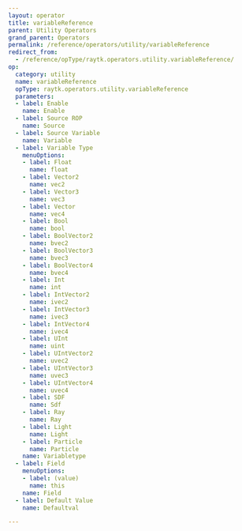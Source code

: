 ```yaml
---
layout: operator
title: variableReference
parent: Utility Operators
grand_parent: Operators
permalink: /reference/operators/utility/variableReference
redirect_from:
  - /reference/opType/raytk.operators.utility.variableReference/
op:
  category: utility
  name: variableReference
  opType: raytk.operators.utility.variableReference
  parameters:
  - label: Enable
    name: Enable
  - label: Source ROP
    name: Source
  - label: Source Variable
    name: Variable
  - label: Variable Type
    menuOptions:
    - label: Float
      name: float
    - label: Vector2
      name: vec2
    - label: Vector3
      name: vec3
    - label: Vector
      name: vec4
    - label: Bool
      name: bool
    - label: BoolVector2
      name: bvec2
    - label: BoolVector3
      name: bvec3
    - label: BoolVector4
      name: bvec4
    - label: Int
      name: int
    - label: IntVector2
      name: ivec2
    - label: IntVector3
      name: ivec3
    - label: IntVector4
      name: ivec4
    - label: UInt
      name: uint
    - label: UIntVector2
      name: uvec2
    - label: UIntVector3
      name: uvec3
    - label: UIntVector4
      name: uvec4
    - label: SDF
      name: Sdf
    - label: Ray
      name: Ray
    - label: Light
      name: Light
    - label: Particle
      name: Particle
    name: Variabletype
  - label: Field
    menuOptions:
    - label: (value)
      name: this
    name: Field
  - label: Default Value
    name: Defaultval

---
```

